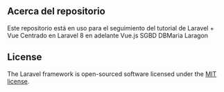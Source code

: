 

## Acerca del repositorio

Este repositorio está en uso para el seguimiento del tutorial de Laravel + Vue
Centrado en Laravel 8 en adelante
Vue.js
SGBD DBMaria 
Laragon 

## License

The Laravel framework is open-sourced software licensed under the [MIT license](https://opensource.org/licenses/MIT).
